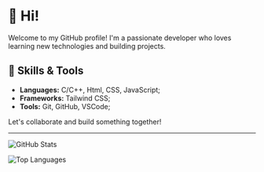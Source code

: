 # 👋 Hi!

Welcome to my GitHub profile! I'm a passionate developer who loves learning new technologies and building projects.

## 🔧 Skills & Tools
- **Languages:**  C/C++, Html, CSS, JavaScript;
- **Frameworks:** Tailwind CSS;
- **Tools:** Git,  GitHub, VSCode;

Let's collaborate and build something together!

---
![GitHub Stats](https://github-readme-stats.vercel.app/api?username=oddmaw&show_icons=true&theme=radical)

![Top Languages](https://github-readme-stats.vercel.app/api/top-langs/?username=oddmaw&layout=compact&theme=radical)
